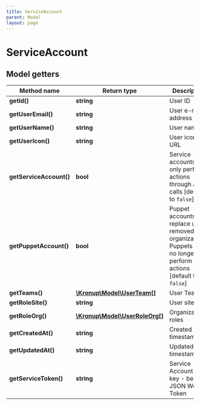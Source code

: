```yaml
---
title: ServiceAccount
parent: Model
layout: page
---
```


# ServiceAccount

## Model getters

Method name | Return type | Description
------------ | ------------- | -------------
**getId()** | **string** | User ID
**getUserEmail()** | **string** | User e-mail address
**getUserName()** | **string** | User name
**getUserIcon()** | **string** | User icon URL
**getServiceAccount()** | **bool** | Service accounts can only perform actions through API calls [default to `false`]
**getPuppetAccount()** | **bool** | Puppet accounts replace users removed from organizations. Puppets can no longer perform any actions [default to `false`]
**getTeams()** | [**\Kronup\Model\UserTeam[]**](../UserTeam) | User Teams
**getRoleSite()** | **string** | User site role
**getRoleOrg()** | [**\Kronup\Model\UserRoleOrg[]**](../UserRoleOrg) | Organization roles
**getCreatedAt()** | **string** | Created timestamp
**getUpdatedAt()** | **string** | Updated timestamp
**getServiceToken()** | **string** | Service Account API key - bearer JSON Web Token

